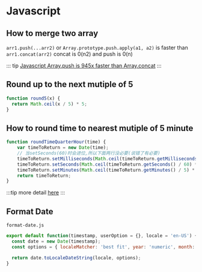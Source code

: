 # Javascript

## How to merge two array

`arr1.push(...arr2)` or `Array.prototype.push.apply(a1, a2)` is faster than `arr1.concat(arr2)` concat is 0(n2) and push is 0(n)

::: tip
<a href="https://dev.to/uilicious/javascript-array-push-is-945x-faster-than-array-concat-1oki">Javascript Array.push is 945x faster than Array.concat</a>
:::

## Round up to the next mutiple of 5

```js
function round5(x) {
  return Math.ceil(x / 5) * 5;
}
```

## How to round time to nearest mutiple of 5 minute

```js
function roundTimeQuarterHour(time) {
    var timeToReturn = new Date(time);
    // 当setSeconds(60)时会进位,所以下面两行没必要(说错了有必要)
    timeToReturn.setMilliseconds(Math.ceil(timeToReturn.getMilliseconds() / 1000) * 1000);
    timeToReturn.setSeconds(Math.ceil(timeToReturn.getSeconds() / 60) * 60);
    timeToReturn.setMinutes(Math.ceil(timeToReturn.getMinutes() / 5) * 5);
    return timeToReturn;
}
```

:::tip
more detail <a href="https://stackoverflow.com/questions/4968250/how-to-round-time-to-the-nearest-quarter-hour-in-javascript/4968292" target="_blank">here</a>
:::

## Format Date

`format-date.js`
```js
export default function(timestamp, userOption = {}, locale = 'en-US') {
  const date = new Date(timestamp);
  const options = { localeMatcher: 'best fit', year: 'numeric', month: 'long', day: 'numeric', ...userOptions }

  return date.toLocaleDateString(locale, options);
}
```